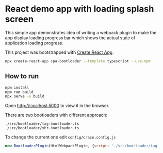 # React demo app with loading splash screen
This simple app demonstrates idea of writing a webpack plugin to make the app display loading progress bar
which shows the actual state of application loading progress.
  
This project was bootstrapped with [Create React App](https://github.com/facebook/create-react-app).
```sh
npx create-react-app spa-bootloader --template typescript --use-npm
```

## How to run
```sh
npm install
npm run build
npx serve -u build
```
Open [http://localhost:5000](http://localhost:5000) to view it in the browser.

There are two bootloaders with different approach:
```
./src/bootloader/tag-bootloader.ts
./src/bootloader/xhr-bootloader.ts
```
To change the current one edit `config/craco.config.js`
```javascript
new BootloaderPlugin(HtmlWebpackPlugin, {script: './src/bootloader/tag-bootloader.ts'})
```
